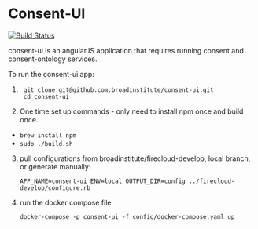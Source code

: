 Consent-UI
==========

[![Build Status](https://travis-ci.com/broadinstitute/consent-ui.svg?token=3ve6QNemvC5zpJzsoKzf&branch=develop)](https://travis-ci.com/broadinstitute/consent-ui)

consent-ui is an angularJS application that requires running consent and consent-ontology services.

To run the consent-ui app:

1. ```
    git clone git@github.com:broadinstitute/consent-ui.git
    cd consent-ui
    ```
2. One time set up commands - only need to install npm once and build once. 
  - `brew install npm`
  - `sudo ./build.sh` 

3. pull configurations from broadinstitute/firecloud-develop, local branch, or generate manually: 
    ```
    APP_NAME=consent-ui ENV=local OUTPUT_DIR=config ../firecloud-develop/configure.rb
    ```
4. run the docker compose file 
    ```
    docker-compose -p consent-ui -f config/docker-compose.yaml up
    ```
